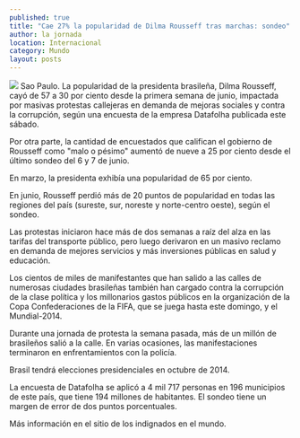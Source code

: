 ```yaml
---
published: true
title: "Cae 27% la popularidad de Dilma Rousseff tras marchas: sondeo"
author: la jornada
location: Internacional
category: Mundo
layout: posts
---
```


![](http://i.imgur.com/yAQSXI3m.jpg)
Sao Paulo. La popularidad de la presidenta brasileña, Dilma Rousseff, cayó de 57 a 30 por ciento desde la primera semana de junio, impactada por masivas protestas callejeras en demanda de mejoras sociales y contra la corrupción, según una encuesta de la empresa Datafolha publicada este sábado.

Por otra parte, la cantidad de encuestados que califican el gobierno de Rousseff como "malo o pésimo" aumentó de nueve a 25 por ciento desde el último sondeo del 6 y 7 de junio.

En marzo, la presidenta exhibía una popularidad de 65 por ciento.

En junio, Rousseff perdió más de 20 puntos de popularidad en todas las regiones del país (sureste, sur, noreste y norte-centro oeste), según el sondeo.

Las protestas iniciaron hace más de dos semanas a raíz del alza en las tarifas del transporte público, pero luego derivaron en un masivo reclamo en demanda de mejores servicios y más inversiones públicas en salud y educación.

Los cientos de miles de manifestantes que han salido a las calles de numerosas ciudades brasileñas también han cargado contra la corrupción de la clase política y los millonarios gastos públicos en la organización de la Copa Confederaciones de la FIFA, que se juega hasta este domingo, y el Mundial-2014.

Durante una jornada de protesta la semana pasada, más de un millón de brasileños salió a la calle. En varias ocasiones, las manifestaciones terminaron en enfrentamientos con la policía.

Brasil tendrá elecciones presidenciales en octubre de 2014.

La encuesta de Datafolha se aplicó a 4 mil 717 personas en 196 municipios de este país, que tiene 194 millones de habitantes. El sondeo tiene un margen de error de dos puntos porcentuales.

Más información en el sitio de los indignados en el mundo.
